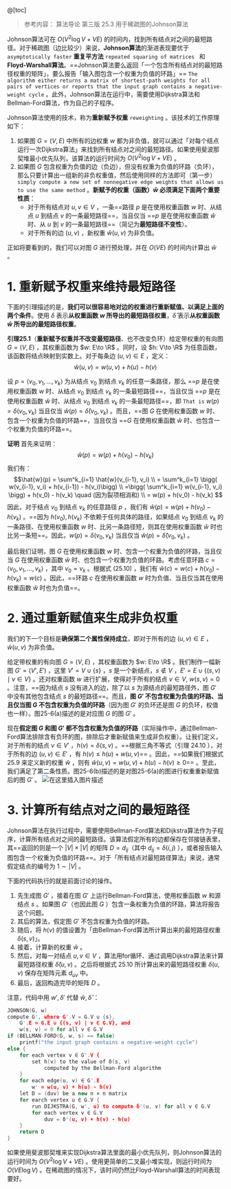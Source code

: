 @[toc]

> 参考内容：
> 算法导论 第三版 25.3 用于稀疏图的Johnson算法



Johnson算法可在 $O(V^2 \log V +VE)$ 的时间内，找到所有结点对之间的最短路径。对于稀疏图（边比较少）来说，**Johnson算法**的渐进表现要优于 `asymptotically faster` **重复平方法** `repeated squaring of matrices ` 和**Floyd-Warshall算法**。==Johnson算法要么返回「一个包含所有结点对的最短路径权重的矩阵」，要么报告「输入图包含一个权重为负值的环路」== `The algorithm either returns a matrix of shortest-path weights for all pairs of vertices or reports that the input graph contains a negative-weight cycle` 。此外，Johnson算法在运行中，需要使用Dijkstra算法和Bellman-Ford算法，作为自己的子程序。

Johnson算法使用的技术，称为**重新赋予权重** `reweighting` 。该技术的工作原理如下：
1. 如果图 $G = (V, E)$ 中所有的边权重 $w$ 都为非负值，就可以通过「对每个结点运行一次Dijkstra算法」来找到所有结点对之间的最短路径。如果使用斐波那契堆最小优先队列，该算法的运行时间为 $O(V^2 \log V+VE)$ 。
2. 如果图 $G$ 包含权重为负值的边（负边），但没有权重为负值的环路（负环），那么只要计算出一组新的非负权重值，然后使用同样的方法即可（第一步）`simply compute a new set of nonnegative edge weights that allows us to use the same method` 。**新赋予的权重（函数）$\hat{w}$ 必须满足下面两个重要性质**：
	- 对于所有结点对 $u, v \in V$ ，一条==路径 $p$ 是在使用权重函数 $w$ 时、从结点 $u$ 到结点 $v$ 的一条最短路径==，当且仅当 ==$p$ 是在使用权重函数 $\hat{w}$ 时、从 $u$ 到 $v$ 的一条最短路径==（简记为**最短路径不变性**）。
	- 对于所有的边 $(u, v)$ ，新权重 $\hat{w} (u, v)$ 为非负值。

正如将要看到的，我们可以对图 $G$ 进行预处理，并在 $O(VE)$ 的时间内计算出 $\hat{w}$ 。

# 1. 重新赋予权重来维持最短路径
下面的引理描述的是，**我们可以很容易地对边的权重进行重新赋值、以满足上面的两个条件**。使用 $\delta$ 表示**从权重函数 $w$ 所导出的最短路径权重**，$\hat{\delta}$ 表示**从权重函数 $\hat{w}$ 所导出的最短路径权重**。

**引理25.1**（**重新赋予权重并不改变最短路径**、也不改变负环）给定带权重的有向图 $G = (V, E)$ ，其权重函数为 $w: E\to \R$ 。同时，设 $h: V\to \R$ 为任意函数，该函数将结点映射到实数上。对于每条边 $(u, v) \in E$ ，定义：$$\tag{25.9} \hat{w}(u, v) = w(u, v) + h(u) - h(v)$$

设 $p = \langle v_0, v_1, \dots, v_k\rangle$ 为从结点 $v_0$ 到结点 $v_k$ 的任意一条路径，那么 ==$p$ 是在使用权重函数 $w$ 时、从结点 $v_0$ 到结点 $v_k$ 的一条最短路径==，当且仅当 ==$p$ 是在使用权重函数 $\hat{w}$ 时、从结点 $v_0$ 到结点 $v_k$ 的一条最短路径==，即 `That is` $w(p) = \delta(v_0, v_k)$ 当且仅当 $\hat{w}(p) = \hat{\delta}(v_0, v_k)$ 。而且，==图 $G$ 在使用权重函数 $w$ 时、包含一个权重为负值的环路==，当且仅当 ==$G$ 在使用权重函数 $\hat{w}$ 时、也包含一个权重为负值的环路==。

**证明** 首先来证明：$$\tag{25.10} \hat{w}(p) = w(p) + h(v_0) - h(v_k)$$ 我们有：
$$\hat{w}(p) = \sum^k_{i=1} \hat{w}(v_{i-1}, v_i) \\
= \sum^k_{i=1} \bigg( w(v_{i-1}, v_i) + h(v_{i-1}) - h(v_i)\bigg) \\
=\bigg( \sum^k_{i=1} w(v_{i-1}, v_i) \bigg) + h(v_0) - h(v_k) \quad (因为裂项相消和) \\
= w(p) + h(v_0) - h(v_k)
$$ 因此，对于结点 $v_0$ 到结点 $v_k$ 的任意路径 $p$ ，我们有 $\hat{w}(p) = w(p) + h(v_0) - h(v_k)$ 。==因为 $h(v_0), h(v_k)$ 不依赖于任何具体的路径，如果结点 $v_0$ 到结点 $v_k$ 的一条路径、在使用权重函数 $w$ 时、比另一条路径短，则其在使用权重函数 $\hat{w}$ 时也比另一条短==。因此，$w(p) = \delta(v_0, v_k)$ 当且仅当 $\hat{w}(p) = \hat{\delta}(v_0, v_k)$ 。

最后我们证明，图 $G$ 在使用权重函数 $w$ 时、包含一个权重为负值的环路，当且仅当 $G$ 在使用权重函数 $\hat{w}$ 时、也包含一个权重为负值的环路。考虑任意环路 $c = \langle v_0, v_1, \dots, v_k\rangle$ ，其中 $v_0 = v_k$ 。根据式 $(25.10)$ ，我们有 $\hat{w}(c) = w(c) + h(v_0) - h(v_k) = w(c)$ 。因此，==环路 $c$ 在使用权重函数 $w$ 时为负值、当且仅当其在使用权重函数 $\hat{w}$ 时也为负值==。

# 2. 通过重新赋值来生成非负权重
我们的下一个目标是**确保第二个属性保持成立**，即对于所有的边 $(u, v) \in E$ ，$\hat{w}(u, v)$ 为非负值。

给定带权重的有向图 $G= (V, E)$ ，其权重函数为 $w: E\to \R$ 。我们制作一幅新图 $G' = (V', E')$ ，这里 $V' = V\cup \{ s\}$ ，$s$ 是一个新结点，$s \notin V$ ，$E' = E\cup \{  (s, v) \mid v \in V\}$ 。还对权重函数 $w$ 进行扩展，使得对于所有的结点 $v \in V,\ w(s, v) = 0$ 。注意，==因为结点 $s$ 没有进入的边，除了以 $s$ 为源结点的最短路径外，图 $G'$ 中没有其他包含结点 $s$ 的最短路径==。而且，**图 $G'$ 不包含权重为负值的环路、当且仅当图 $G$ 不包含权重为负值的环路**（因为图 $G'$ 的负环还是图 $G$ 的负环，权值也一样）。图25-6(a)描述的是对应图 $G$ 的图 $G'$ 。

现在**假定图 $G$ 和图 $G'$ 都不包含权重为负值的环路**（实际操作中，通过Bellman-Ford算法排除含有负环的图，排除后才重新赋值来生成非负权重）。让我们定义，对于所有的结点 $v \in V'$ ，$h(v) =\delta(s, v)$ 。==根据三角不等式（引理 $24.10$ ），对于所有的边 $(u, v) \in E'$ ，有 $h(v) \le h(u) + w(u, v)$== 。因此，==如果我们根据式 $25.9$ 来定义新的权重 $\hat{w}$ ，则有 $\hat{w}(u, v) = w(u, v) + h(u) - h(v) \ge 0$== 。至此，我们满足了第二条性质。图25-6(b)描述的是对图25-6(a)的图进行权重重新赋值后的图 $G'$ 。
![在这里插入图片描述](https://img-blog.csdnimg.cn/4af32ad4eb8e4d5380ce38deadc927c5.png)

# 3. 计算所有结点对之间的最短路径
Johnson算法在执行过程中，需要使用Bellman-Ford算法和Dijkstra算法作为子程序，计算所有结点对之间的最短路径。该算法假定所有的边都保存在邻接链表里，其==返回的则是一个 $|V| \times |V|$ 的矩阵 $D = d_{ij}$（其中 $d_{ij} = \delta(i, j)$ ），或者报告输入图包含一个权重为负值的环路==。对于「所有结点对最短路径算法」来说，通常假定结点的编号为 $1\sim |V|$ 。

下面的代码执行的就是前面讨论的操作。
1. 先生成图 $G'$ ，接着在图 $G'$ 上运行Bellman-Ford算法，使用权重函数 $w$ 和源结点 $s$ 。如果图 $G'$（也因此图 $G$ ）包含一条权重为负值的环路，算法将报告这个问题。
2. 其后的算法，假定图 $G'$ 不包含权重为负值的环路。
3. 随后，将 $h(v)$ 的值设置为「由Bellman-Ford算法所计算出来的最短路径权重 $\delta(s, v)$」。
4. 接着，计算新的权重 $\hat{w}$ 。
5. 然后，对每一对结点 $u, v \in V$ ，算法用for循环、通过调用Dijkstra算法来计算最短路径权重 $\hat{\delta}(u, v)$ 。之后将根据式 $25.10$ 所计算出来的最短路径权重 $\delta(u, v)$ 保存在矩阵元素 $d_{uv}$ 中。
6. 最后，返回构造完毕的矩阵 $D$ 。

注意，代码中用 $w', \delta'$ 代替 $\hat{w}, \hat{\delta}$ ：
```cpp
JOHNSON(G, w)
compute G', where G'.V = G.V ∪ {s},
	G'.E = G.E ∪ {(s, v) | v ∈ G.V}, and
	w(s, v) = 0 for all v ∈ G.V
if (BELLMAN-FORD(G, w, s) == false)
	printf("the input graph contains a negative-weight cycle")
else {
	for each vertex v ∈ G'.V {
		set h(v) to the value of δ(s, v)
			computed by the Bellman-Ford algorithm
	}
	for each edge(u, v) ∈ G'.E 
		w' = w(u, v) + h(u) - h(v)
	let D = (duv) be a new n × n matrix
	for earch vertex u ∈ G.V {
		run DIJKSTRA(G, w', u) to compute δ'(u, v) for all v ∈ G.V
		for each vertex v ∈ G.V
			duv = δ'(u, v) + h(v) - h(u)
	}
	return D
}
```
如果使用斐波那契堆来实现Dijkstra算法里面的最小优先队列，则Johnson算法的运行时间为 $O(V^2 \log V+VE)$ 。使用更简单的二叉最小堆实现，则运行时间为 $O(VE\log V)$ 。在稀疏图的情况下，该时间仍然比Floyd-Warshall算法的时间表现要好。
